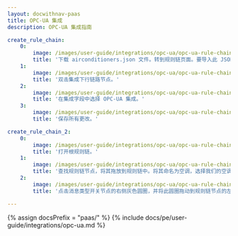 ```yaml
---
layout: docwithnav-paas
title: OPC-UA 集成
description: OPC-UA 集成指南

create_rule_chain:
    0:
        image: /images/user-guide/integrations/opc-ua/opc-ua-rule-chain-1.png
        title: '下载 airconditioners.json 文件。转到规则链页面。要导入此 JSON 文件，请单击规则链页面右下角的 + 按钮，然后选择导入规则链。'
    1:
        image: /images/user-guide/integrations/opc-ua/opc-ua-rule-chain-2.png
        title: '双击集成下行链路节点。'    
    2:
        image: /images/user-guide/integrations/opc-ua/opc-ua-rule-chain-3.png
        title: '在集成字段中选择 OPC-UA 集成。'
    3:
        image: /images/user-guide/integrations/opc-ua/opc-ua-rule-chain-4.png
        title: '保存所有更改。'

create_rule_chain_2:
    0:
        image: /images/user-guide/integrations/opc-ua/opc-ua-rule-chain-5.png
        title: '打开根规则链。'
    1:
        image: /images/user-guide/integrations/opc-ua/opc-ua-rule-chain-7.png
        title: '查找规则链节点，将其拖放到规则链中。将其命名为空调，选择我们的空调规则链，然后单击添加。'
    2:
        image: /images/user-guide/integrations/opc-ua/opc-ua-rule-chain-8.png
        title: '点击消息类型开关节点的右侧灰色圆圈，并将此圆圈拖动到规则链节点的左侧，此处让我们选择已更新的属性、发布遥测和 RPC 请求到设备。然后点击添加并保存规则链。'

---
```

{% assign docsPrefix = "paas/" %}
{% include docs/pe/user-guide/integrations/opc-ua.md %}